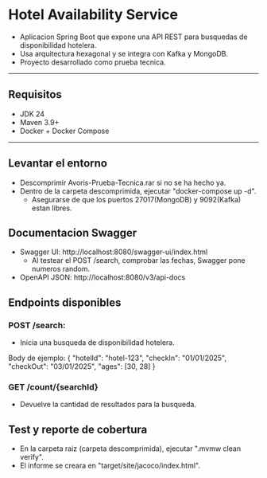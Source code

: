 # Hotel Availability Service

 - Aplicacion Spring Boot que expone una API REST para busquedas de disponibilidad hotelera.
 - Usa arquitectura hexagonal y se integra con Kafka y MongoDB.
 - Proyecto desarrollado como prueba tecnica.

---

## Requisitos

 - JDK 24
 - Maven 3.9+
 - Docker + Docker Compose

---

## Levantar el entorno

 - Descomprimir Avoris-Prueba-Tecnica.rar si no se ha hecho ya.
 - Dentro de la carpeta descomprimida, ejecutar "docker-compose up -d".
   - Asegurarse de que los puertos 27017(MongoDB) y 9092(Kafka) estan libres.

## Documentacion Swagger

 - Swagger UI: http://localhost:8080/swagger-ui/index.html
   - Al testear el POST /search, comprobar las fechas, Swagger pone numeros random.
 - OpenAPI JSON: http://localhost:8080/v3/api-docs

## Endpoints disponibles

### POST /search:

 - Inicia una busqueda de disponibilidad hotelera.

Body de ejemplo:
{
  "hotelId": "hotel-123",
  "checkIn": "01/01/2025",
  "checkOut": "03/01/2025",
  "ages": [30, 28]
}

### GET /count/{searchId}

 - Devuelve la cantidad de resultados para la busqueda.

## Test y reporte de cobertura

 - En la carpeta raiz (carpeta descomprimida), ejecutar ".mvmw clean verify".
 - El informe se creara en "target/site/jacoco/index.html".